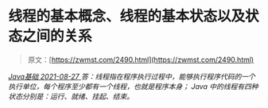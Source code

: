 <!--yml
category: 未分类
date: 0001-01-01 00:00:00
--->

# 线程的基本概念、线程的基本状态以及状态之间的关系

> 原文：[https://zwmst.com/2490.html](https://zwmst.com/2490.html)

   [ *Java基础* ](https://zwmst.com/java%e5%9f%ba%e7%a1%80)*[ <time datetime="2021-08-27T09:30:42+08:00"> 2021-08-27 </time> ](https://zwmst.com/2490.html)  答：线程指在程序执行过程中，能够执行程序代码的一个执行单位，每个程序至少都有一个线程，也就是程序本身；
Java 中的线程有四种状态分别是：运行、就绪、挂起、结束。*